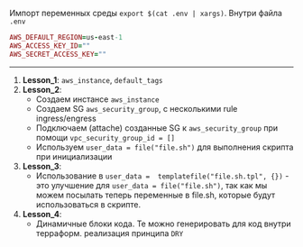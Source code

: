 Импорт переменных среды `export $(cat .env | xargs)`.
Внутри файла `.env`
```ruby
AWS_DEFAULT_REGION=us-east-1
AWS_ACCESS_KEY_ID=""
AWS_SECRET_ACCESS_KEY=""
```
---
1) **Lesson_1**: `aws_instance`, `default_tags`
2) **Lesson_2**: 
    - Создаем инстансе `aws_instance`
    - Создаем SG `aws_security_group`, с несколькими rule ingress/engress
    - Подключаем (attache) созданные SG к `aws_security_group` при помощи `vpc_security_group_id = []`
    - Используем `user_data = file("file.sh")` для выполнения скрипта при инициализации
3) **Lesson_3**:
    - Использование в `user_data =  templatefile("file.sh.tpl", {})` - это улучшение для `user_data = file("file.sh")`, так как мы можем посылать
    теперь переменные в file.sh, которые будут использоваться в скрипте.
4) **Lesson_4**:
    - Динамичные блоки кода. Те можно генерировать для код внутри терраформ. реализация принципа `DRY`